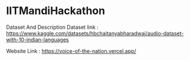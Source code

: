 # IITMandiHackathon
Dataset And Description
Dataset link : https://www.kaggle.com/datasets/hbchaitanyabharadwaj/audio-dataset-with-10-indian-languages

Website Link : https://voice-of-the-nation.vercel.app/